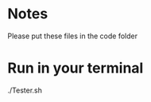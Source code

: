# Notes
Please put these files in the code folder

# Run in your terminal
./Tester.sh <project name of your choice> <Directory of the tests>
